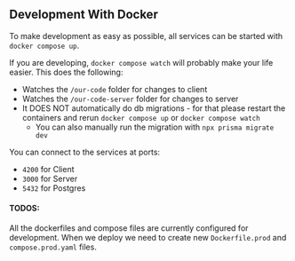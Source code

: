 ## Development With Docker
To make development as easy as possible, all services can be started with `docker compose up`.

If you are developing, `docker compose watch` will probably make your life easier. This does the following:
- Watches the `/our-code` folder for changes to client
- Watches the `/our-code-server` folder for changes to server
- It DOES NOT automatically do db migrations - for that please restart the containers and rerun `docker compose up` or `docker compose watch`
  - You can also manually run the migration with `npx prisma migrate dev`

You can connect to the services at ports:
- `4200` for Client
- `3000` for Server
- `5432` for Postgres

#### TODOS:
All the dockerfiles and compose files are currently configured for development. When we deploy we need to create new `Dockerfile.prod` and `compose.prod.yaml` files.